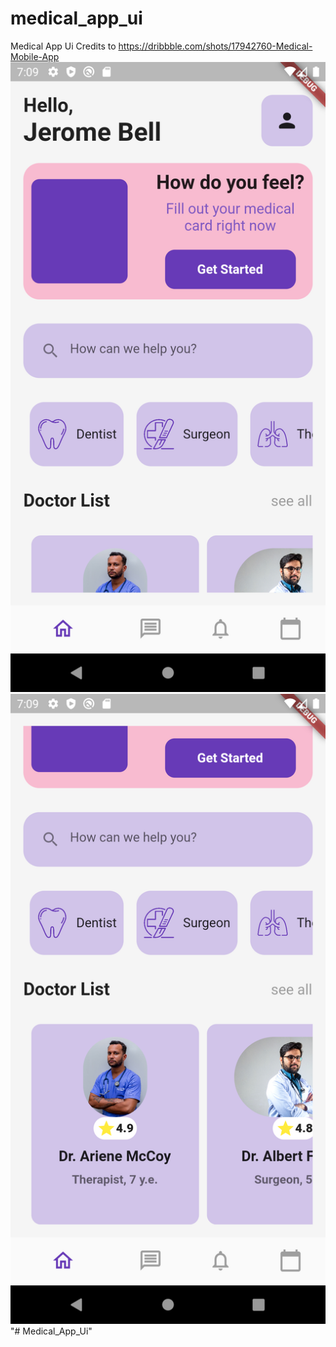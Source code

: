 # medical_app_ui

Medical App Ui
Credits to https://dribbble.com/shots/17942760-Medical-Mobile-App
<img src="https://github.com/Muckesh/Medical_App_Ui/blob/main/screenshot/Screenshot1.png" widtth="328"/>
<img src="https://github.com/Muckesh/Medical_App_Ui/blob/main/screenshot/Screenshot2.png" widtth="328"/>
"# Medical_App_Ui" 
